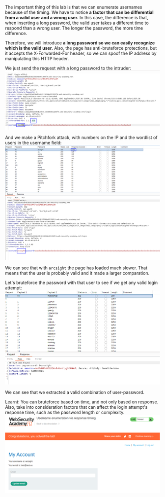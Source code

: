 
The important thing of this lab is that we can enumerate usernames because of the timing.
We have to notice **a factor that can be differential from a valid user and a wrong user.** 
In this case, the difference is that, when inserting a long password, the valid user takes a different time to respond than a wrong user. The longer the password, the more time difference.

Therefore, we will introduce **a long password so we can easily recognize which is the valid user.**
Also, the page has anti-bruteforce protections, but it accepts the X-Forwarded-For header, so we can spoof the IP address by manipulating this HTTP header.

We just send the request with a long password to the intruder:
![](imgs/username_enumeration_based_on_timing.png)

And we make a Pitchfork attack, with numbers on the IP and the wordlist of users in the username field:
![](imgs/username_enumeration_based_on_timing-1.png)

We can see that with `arcsight` the page has loaded much slower. That means that the user is probably valid and it made a larger comparation.

Let's bruteforce the password with that user to see if we get any valid login attempt:
![](imgs/username_enumeration_based_on_timing-2.png)

We can see that we extracted a valid combination of user-password.

Learnt: You can bruteforce based on time, and not only based on response. Also, take into consideration factors that can affect the login attempt's response time, such as the password length or complexity.
![](imgs/username_enumeration_based_on_timing-3.png)


